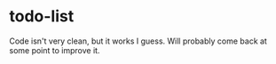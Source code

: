 # todo-list

Code isn't very clean, but it works I guess. Will probably come back at some point to improve it.